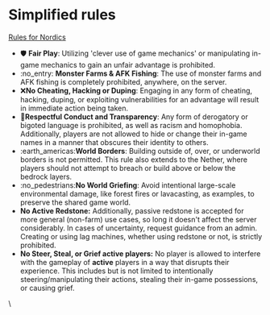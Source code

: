 # Simplified rules

[Rules for Nordics](../rules-and-moderation/rules/)

* :shield: **Fair Play**: Utilizing 'clever use of game mechanics' or manipulating in-game mechanics to gain an unfair advantage is prohibited.
* :no\_entry: **Monster Farms & AFK Fishing**: The use of monster farms and AFK fishing is completely prohibited, anywhere, on the server.
* :x:**No Cheating, Hacking or Duping**: Engaging in any form of cheating, hacking, duping, or exploiting vulnerabilities for an advantage will result in immediate action being taken.
* :handshake:**Respectful Conduct and Transparency**: Any form of derogatory or bigoted language is prohibited, as well as racism and homophobia. Additionally, players are not allowed to hide or change their in-game names in a manner that obscures their identity to others.
* :earth\_americas:**World Borders**: Building outside of, over, or underworld borders is not permitted. This rule also extends to the Nether, where players should not attempt to breach or build above or below the bedrock layers.
* :no\_pedestrians:**No World Griefing**: Avoid intentional large-scale environmental damage, like forest fires or lavacasting, as examples, to preserve the shared game world.
* **No Active Redstone:** Additionally, passive redstone is accepted for more general (non-farm) use cases, so long it doesn't affect the server considerably. In cases of uncertainty, request guidance from an admin. Creating or using lag machines, whether using redstone or not, is strictly prohibited.
* **No Steer, Steal, or Grief active players:** No player is allowed to interfere with the gameplay of **active** players in a way that disrupts their experience. This includes but is not limited to intentionally steering/manipulating their actions, stealing their in-game possessions, or causing grief.

\\

